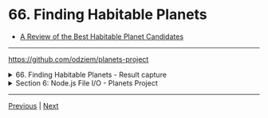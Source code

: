 # 66. Finding Habitable Planets

-   [A Review of the Best Habitable Planet Candidates](https://www.centauri-dreams.org/2015/01/30/a-review-of-the-best-habitable-planet-candidates/)

---

https://github.com/odziem/planets-project

<details>
  <summary> 66. Finding Habitable Planets - Result capture </summary>

  - `index.js`
  ```
const  { parse } = require('csv-parse');
const fs = require('fs');

const habitablePlanets = [];

function isHabitablePlanet(planet) {
    return planet['koi_disposition'] === 'CONFIRMED'
        && planet['koi_insol'] > 0.36 && planet['koi_insol'] < 1.11
        && planet['koi_prad'] < 1.6;
}

fs.createReadStream('kepler_data.csv')
    .pipe(parse({
        comment: '#',
        columns: true
    }))
    .on('data', (data) => {
        if (isHabitablePlanet(data)){
            habitablePlanets.push(data);
        }
    })
    .on('error', (err) => {
        console.log(err);
    })
    .on('end', () => {
        console.log(`${habitablePlanets.length} habitable planets found!`);
    });
  ```
  ---

  -   run `node index.js`

  ```
  8 habitable planets found!
  ```
</details>

<details>
  <summary> Section 6: Node.js File I/O - Planets Project </summary>

  - [Codebase: planets-project](../src/s6_planets-project/)

</details>


---

[Previous](./65_Parsing-Our-Planets-Data.md) | [Next](./67_Exploring-Habitable-Planets.md)